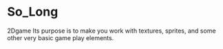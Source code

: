 # So_Long
<h>2Dgame</h>
Its  purpose is to make you work with textures, sprites, and some other very basic game play elements.
